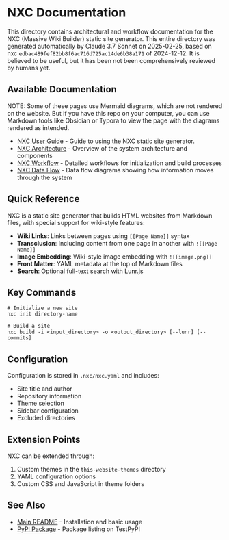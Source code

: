 # NXC Documentation

This directory contains architectural and workflow documentation for the NXC (Massive Wiki Builder) static site generator. This entire directory was generated automatically by Claude 3.7 Sonnet on 2025-02-25, based on nxc `edbac489fef82bb8f6ac716d725ac14de6b38a171` of 2024-12-12. It is believed to be useful, but it has been not been comprehensively reviewed by humans yet.

## Available Documentation

NOTE: Some of these pages use Mermaid diagrams, which are not rendered on the website. But if you have this repo on your computer, you can use Markdown tools like Obsidian or Typora to view the page with the diagrams rendered as intended.

- [NXC User Guide](nxc_user_guide.md) - Guide to using the NXC static site generator.
- [NXC Architecture](nxc_architecture.md) - Overview of the system architecture and components
- [NXC Workflow](nxc_workflow.md) - Detailed workflows for initialization and build processes
- [NXC Data Flow](nxc_data_flow.md) - Data flow diagrams showing how information moves through the system

## Quick Reference

NXC is a static site generator that builds HTML websites from Markdown files, with special support for wiki-style features:

- **Wiki Links**: Links between pages using `[[Page Name]]` syntax
- **Transclusion**: Including content from one page in another with `![[Page Name]]`
- **Image Embedding**: Wiki-style image embedding with `![[image.png]]`
- **Front Matter**: YAML metadata at the top of Markdown files
- **Search**: Optional full-text search with Lunr.js

## Key Commands

```
# Initialize a new site
nxc init directory-name

# Build a site
nxc build -i <input_directory> -o <output_directory> [--lunr] [--commits]
```

## Configuration

Configuration is stored in `.nxc/nxc.yaml` and includes:

- Site title and author
- Repository information
- Theme selection
- Sidebar configuration
- Excluded directories

## Extension Points

NXC can be extended through:

1. Custom themes in the `this-website-themes` directory
2. YAML configuration options
3. Custom CSS and JavaScript in theme folders

## See Also

- [Main README](../README.md) - Installation and basic usage
- [PyPI Package](https://test.pypi.org/project/nxc/) - Package listing on TestPyPI